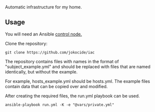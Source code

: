 Automatic infrastructure for my home.

## Usage

You will need an Ansible [control node.](https://docs.ansible.com/ansible/latest/installation_guide/intro_installation.html#control-node-requirements)

Clone the repository:

```
git clone https://github.com/jokocide/iac
```

The repository contains files with names in the format of "subject_example.yml" and should be replaced with files that are named identically, but without the example.

For example, hosts_example.yml should be hosts.yml. The example files contain data that can be copied over and modified.

After creating the required files, the run.yml playbook can be used.

```
ansible-playbook run.yml -K -e "@vars/private.yml"
```
